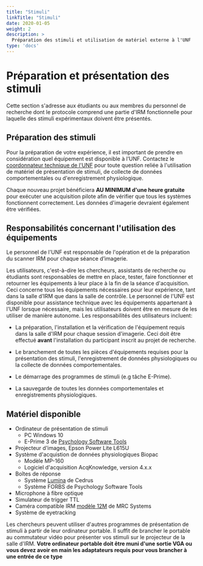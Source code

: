```yaml
---
title: "Stimuli"
linkTitle: "Stimuli"
date: 2020-01-05
weight: 2
description: >
  Préparation des stimuli et utilisation de matériel externe à l'UNF
type: 'docs'
---
```



# Préparation et présentation des stimuli

Cette section s'adresse aux étudiants ou aux membres du personnel de recherche dont le protocole comprend une partie d'IRM fonctionnelle pour laquelle des stimuli expérimentaux doivent être présentés.


## Préparation des stimuli

Pour la préparation de votre expérience, il est important de prendre en considération quel équipement est disponible à l’UNF. Contactez le [coordonnateur technique de l'UNF](mailto:support.unf@criugm.qc.ca) pour toute question reliée à l'utilisation de matériel de présentation de stimuli, de collecte de données comportementales ou d'enregistrement physiologique.

Chaque nouveau projet bénéficiera **AU MINIMUM d'une heure gratuite** pour exécuter une acquisition pilote afin de vérifier que tous les systèmes fonctionnent correctement.  Les données d'imagerie devraient également être vérifiées.

## Responsabilités concernant l'utilisation des équipements
Le personnel de l'UNF est responsable de l'opération et de la préparation du scanner IRM pour chaque séance d’imagerie.

Les utilisateurs, c'est-à-dire les chercheurs, assistants de recherche ou étudiants sont responsables de mettre en place, tester, faire fonctionner et retourner les équipements à leur place à la fin de la séance d'acquisition. Ceci concerne tous les équipements nécessaires pour leur expérience, tant dans la salle d’IRM que dans la salle de contrôle. Le personnel de l'UNF est disponible pour assistance technique avec les équipements appartenant à l'UNF lorsque nécessaire, mais les utilisateurs doivent être en mesure de les utiliser de manière autonome. Les responsabilités des utilisateurs incluent:

- La préparation, l'installation et la vérification de l'équipement requis dans la salle d'IRM pour chaque session d'imagerie. Ceci doit être effectué **avant** l'installation du participant inscrit au projet de recherche.

- Le branchement de toutes les pièces d'équipements requises pour la présentation des stimuli, l'enregistrement de données physiologiques ou la collecte de données comportementales.

- Le démarrage des programmes de stimuli (e.g tâche E-Prime).

- La sauvegarde de toutes les données comportementales et enregistrements physiologiques.


## Matériel disponible

* Ordinateur de présentation de stimuli
     * PC Windows 10
     * E-Prime 3 de <a href="http://www.pstnet.com/" target="blank">Psychology Software Tools</a>
* Projecteur d'images, Epson Power Lite L615U
* Système d'acquistion de données physiologiques Biopac
     * Modèle MP-160
     * Logiciel d'acquisition AcqKnowledge, version 4.x.x
* Boîtes de réponse
     * Système <a href="https://cedrus.com/lumina/controller.htm" target="blank">Lumina</a> de Cedrus
     * Système FORBS de Psychology Software Tools
* Microphone à fibre optique
* Simulateur de trigger TTL
* Caméra compatible IRM <a href="http://www.mrc-systems.de/en/products/mr-compatible-cameras#12m-camera" target="blank">modèle 12M</a> de MRC Systems
* Système de eyetracking

Les chercheurs peuvent utiliser d'autres programmes de présentation de stimuli à partir de leur ordinateur portable. Il suffit de brancher le portable au commutateur vidéo pour présenter vos stimuli sur le projecteur de la salle d'IRM. **Votre ordinateur portable doit être muni d'une sortie VGA ou vous devez avoir en main les adaptateurs requis pour vous brancher à une entrée de ce type**
